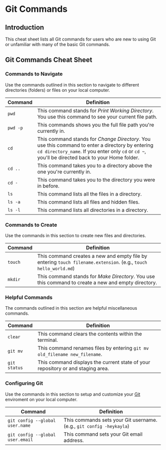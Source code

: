 # Git Commands

## Introduction

This cheat sheet lists all Git commands for users who are new to using Git or unfamiliar with many of the basic Git commands.

## Git Commands Cheat Sheet

### Commands to Navigate

Use the commands outlined in this section to navigate to different directories (folders) or files on your local computer.

| Command  | Definition                                                                                                                                                                                            |
| -------- | ----------------------------------------------------------------------------------------------------------------------------------------------------------------------------------------------------- |
| `pwd`    | This command stands for _Print Working Directory_. You use this command to see your current file path.                                                                                                |
| `pwd -p` | This commands shows you the full file path you're currently in.                                                                                                                                       |
| `cd`     | This command stands for _Change Directory_. You use this command to enter a directory by entering `cd directory_name`. If you enter only `cd` or `cd ~`, you'll be directed back to your Home folder. |
| `cd ..`  | This command takes you to a directory above the one you're currently in.                                                                                                                              |
| `cd -`   | This command takes you to the directory you were in before.                                                                                                                                           |
| `ls`     | This command lists all the files in a directory.                                                                                                                                                      |
| `ls -a`  | This command lists all files and hidden files.                                                                                                                                                        |
| `ls -l`  | This command lists all directories in a directory.                                                                                                                                                    |

### Commands to Create

Use the commands in this section to create new files and directories.

| Command | Definition                                                                                                       |
| ------- | ---------------------------------------------------------------------------------------------------------------- |
| `touch` | This command creates a new and empty file by entering `touch filename.extension`. (e.g., `touch hello_world.md`) |
| `mkdir` | This command stands for _Make Directory_. You use this command to create a new and empty directory.              |

### Helpful Commands

The commands outlined in this section are helpful miscellaneous commands.

| Command      | Definition                                                                      |
| ------------ | ------------------------------------------------------------------------------- |
| `clear`      | This command clears the contents within the terminal.                           |
| `git mv`     | This command renames files by entering `git mv old_filename new_filename`.      |
| `git status` | This command displays the current state of your repository or and staging area. |

### Configuring Git

Use the commands in this section to setup and customize your [Git](https://git-scm.com/book/en/v2/Getting-Started-First-Time-Git-Setup) enviroment on your local computer.

| Command                          | Definition                                                           |
| -------------------------------- | -------------------------------------------------------------------- |
| `git config --global user.name`  | This commands sets your Git username. (e.g., `git config -heykayla`) |
| `git config --global user.email` | This command sets your Git email address.                            |
